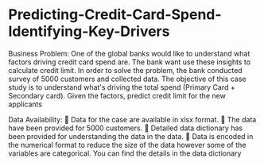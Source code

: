 # Predicting-Credit-Card-Spend-Identifying-Key-Drivers

Business Problem:
One of the global banks would like to understand what factors driving credit card spend are. The
bank want use these insights to calculate credit limit. In order to solve the problem, the bank
conducted survey of 5000 customers and collected data.
The objective of this case study is to understand what's driving the total spend (Primary Card +
Secondary card). Given the factors, predict credit limit for the new applicants


Data Availability:
 Data for the case are available in xlsx format.
 The data have been provided for 5000 customers.
 Detailed data dictionary has been provided for understanding the data in the data.
 Data is encoded in the numerical format to reduce the size of the data however some of the
variables are categorical. You can find the details in the data dictionary
